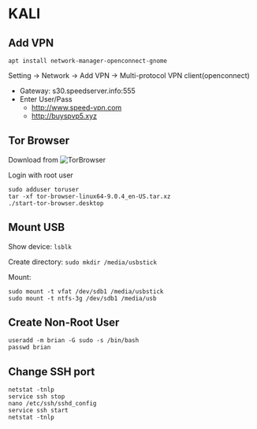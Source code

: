 # KALI

## Add VPN
```apt install network-manager-openconnect-gnome```

Setting -> Network -> Add VPN -> Multi-protocol VPN client(openconnect)
- Gateway: s30.speedserver.info:555
- Enter User/Pass
  - http://www.speed-vpn.com
  - http://buyspvp5.xyz

## Tor Browser
Download from ![TorBrowser](https://www.torproject.org/download/)

Login with root user
```
sudo adduser toruser
tar -xf tor-browser-linux64-9.0.4_en-US.tar.xz
./start-tor-browser.desktop
```

## Mount USB

Show device: ```lsblk```

Create directory: ```sudo mkdir /media/usbstick```

Mount: 
```
sudo mount -t vfat /dev/sdb1 /media/usbstick
sudo mount -t ntfs-3g /dev/sdb1 /media/usb
```

## Create Non-Root User
```
useradd -m brian -G sudo -s /bin/bash
passwd brian
```

## Change SSH port
```
netstat -tnlp
service ssh stop
nano /etc/ssh/sshd_config
service ssh start
netstat -tnlp
```
